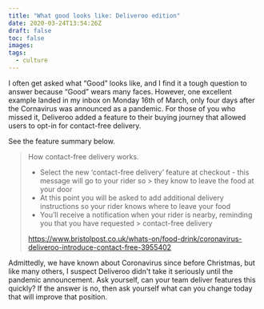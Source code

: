 ```yaml
---
title: "What good looks like: Deliveroo edition"
date: 2020-03-24T13:54:26Z
draft: false
toc: false
images:
tags:
  - culture
---
```


I often get asked what “Good” looks like, and I find it a tough question to answer because “Good” wears many faces. However, one excellent example landed in my inbox on Monday 16th of March, only four days after the Cornavirus was announced as a pandemic.
For those of you who missed it, Deliveroo added a feature to their buying journey that allowed users to opt-in for contact-free delivery. 

See the feature summary below.

> How contact-free delivery works.
> * Select the new ‘contact-free delivery’ feature at checkout - this message will go to your rider so > they know to leave the food at your door
> * At this point you will be asked to add additional delivery instructions so your rider knows where to leave your food
> * You’ll receive a notification when your rider is nearby, reminding you that you have requested > contact-free delivery
> 
> https://www.bristolpost.co.uk/whats-on/food-drink/coronavirus-deliveroo-introduce-contact-free-3955402

Admittedly, we have known about Coronavirus since before Christmas, but like many others, I suspect Deliveroo didn't take it seriously until the pandemic announcement.  Ask yourself, can your team deliver features this quickly? If the answer is no, then ask yourself what can you change today that will improve that position.
